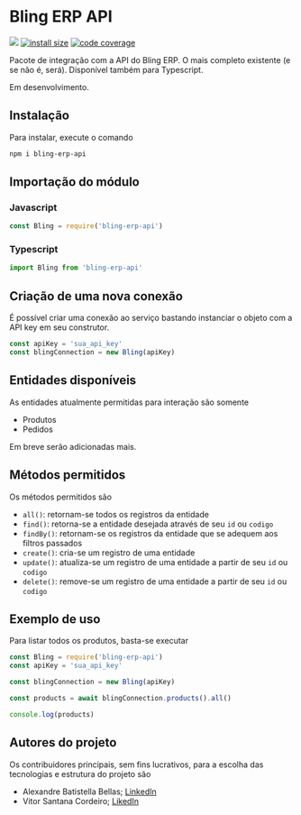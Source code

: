 # Bling ERP API

[![](https://img.shields.io/badge/npm-v1.0.0-orange)](https://www.npmjs.com/package/bling-erp-api)
[![install size](https://packagephobia.com/badge?p=bling-erp-api)](https://packagephobia.com/result?p=bling-erp-api)
[![code coverage](https://coveralls.io/repos/github/AlexandreBellas/bling-erp-api/badge.svg?branch=main)](https://coveralls.io/github/AlexandreBellas/bling-erp-api?branch=main)

Pacote de integração com a API do Bling ERP. O mais completo existente (e se não é, será).
Disponível também para Typescript.

Em desenvolvimento.

## Instalação

Para instalar, execute o comando

```bash
npm i bling-erp-api
```

## Importação do módulo

### Javascript

```js
const Bling = require('bling-erp-api')
```

### Typescript

```ts
import Bling from 'bling-erp-api'
```

## Criação de uma nova conexão

É possível criar uma conexão ao serviço bastando instanciar o objeto com a API
key em seu construtor.

```js
const apiKey = 'sua_api_key'
const blingConnection = new Bling(apiKey)
```

## Entidades disponíveis

As entidades atualmente permitidas para interação são somente

- Produtos
- Pedidos

Em breve serão adicionadas mais.

## Métodos permitidos

Os métodos permitidos são

- `all()`: retornam-se todos os registros da entidade
- `find()`: retorna-se a entidade desejada através de seu `id` ou `codigo`
- `findBy()`: retornam-se os registros da entidade que se adequem aos filtros
  passados
- `create()`: cria-se um registro de uma entidade
- `update()`: atualiza-se um registro de uma entidade a partir de seu `id` ou
  `codigo`
- `delete()`: remove-se um registro de uma entidade a partir de seu `id` ou
  `codigo`

## Exemplo de uso

Para listar todos os produtos, basta-se executar

```js
const Bling = require('bling-erp-api')
const apiKey = 'sua_api_key'

const blingConnection = new Bling(apiKey)

const products = await blingConnection.products().all()

console.log(products)
```

## Autores do projeto

Os contribuidores principais, sem fins lucrativos, para a escolha das
tecnologias e estrutura do projeto são

- Alexandre Batistella Bellas; [LinkedIn](https://linkedin.com/in/alebatistella/)
- Vitor Santana Cordeiro; [LikedIn](https://linkedin.com/in/vitorsanc)
